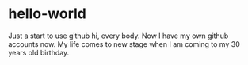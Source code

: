 # hello-world
Just a start to use github
hi, every body.
Now I have my own github accounts now. 
My life comes to new stage when I am coming to my 30 years old birthday.

